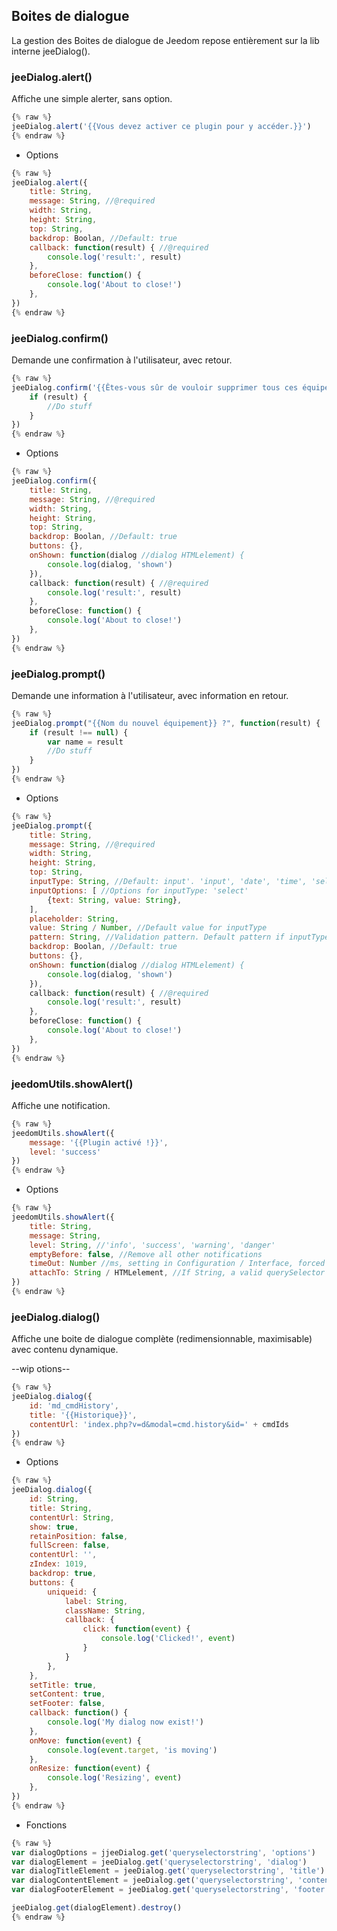 ## Boites de dialogue

La gestion des Boites de dialogue de Jeedom repose entièrement sur la lib interne jeeDialog().

### jeeDialog.alert()

Affiche une simple alerter, sans option.

````js
{% raw %}
jeeDialog.alert('{{Vous devez activer ce plugin pour y accéder.}}')
{% endraw %}
````
- Options

````js
{% raw %}
jeeDialog.alert({
    title: String,
    message: String, //@required
    width: String,
    height: String,
    top: String,
    backdrop: Boolan, //Default: true
    callback: function(result) { //@required
        console.log('result:', result)
    },
    beforeClose: function() {
        console.log('About to close!')
    },
})
{% endraw %}
````


### jeeDialog.confirm()

Demande une confirmation à l'utilisateur, avec retour.

````js
{% raw %}
jeeDialog.confirm('{{Êtes-vous sûr de vouloir supprimer tous ces équipements ?}}', function(result) {
    if (result) {
        //Do stuff
    }
})
{% endraw %}
````
- Options

````js
{% raw %}
jeeDialog.confirm({
    title: String,
    message: String, //@required
    width: String,
    height: String,
    top: String,
    backdrop: Boolan, //Default: true
    buttons: {},
    onShown: function(dialog //dialog HTMLelement) {
        console.log(dialog, 'shown')
    }),
    callback: function(result) { //@required
        console.log('result:', result)
    },
    beforeClose: function() {
        console.log('About to close!')
    },
})
{% endraw %}
````


### jeeDialog.prompt()

Demande une information à l'utilisateur, avec information en retour.

````js
{% raw %}
jeeDialog.prompt("{{Nom du nouvel équipement}} ?", function(result) {
    if (result !== null) {
        var name = result
        //Do stuff
    }
})
{% endraw %}
````
- Options

````js
{% raw %}
jeeDialog.prompt({
    title: String,
    message: String, //@required
    width: String,
    height: String,
    top: String,
    inputType: String, //Default: input'. 'input', 'date', 'time', 'select', 'textarea'
    inputOptions: [ //Options for inputType: 'select'
        {text: String, value: String},
    ],
    placeholder: String,
    value: String / Number, //Default value for inputType
    pattern: String, //Validation pattern. Default pattern if inputType 'time' : '[0-9]{4}-[0-9]{2}-[0-9]{2}'
    backdrop: Boolan, //Default: true
    buttons: {},
    onShown: function(dialog //dialog HTMLelement) {
        console.log(dialog, 'shown')
    }),
    callback: function(result) { //@required
        console.log('result:', result)
    },
    beforeClose: function() {
        console.log('About to close!')
    },
})
{% endraw %}
````

### jeedomUtils.showAlert()

Affiche une notification.  

````js
{% raw %}
jeedomUtils.showAlert({
    message: '{{Plugin activé !}}',
    level: 'success'
})
{% endraw %}
````

- Options

````js
{% raw %}
jeedomUtils.showAlert({
    title: String,
    message: String,
    level: String, //'info', 'success', 'warning', 'danger'
    emptyBefore: false, //Remove all other notifications
    timeOut: Number //ms, setting in Configuration / Interface, forced to 0 if level 'danger',
    attachTo: String / HTMLelement, //If String, a valid querySelector
})
{% endraw %}
````


### jeeDialog.dialog()

Affiche une boite de dialogue complète (redimensionnable, maximisable) avec contenu dynamique.

--wip otions--

````js
{% raw %}
jeeDialog.dialog({
    id: 'md_cmdHistory',
    title: '{{Historique}}',
    contentUrl: 'index.php?v=d&modal=cmd.history&id=' + cmdIds
})
{% endraw %}
````
- Options

````js
{% raw %}
jeeDialog.dialog({
    id: String,
    title: String,
    contentUrl: String,
    show: true,
    retainPosition: false,
    fullScreen: false,
    contentUrl: '',
    zIndex: 1019,
    backdrop: true,
    buttons: {
        uniqueid: {
            label: String,
            className: String,
            callback: {
                click: function(event) {
                    console.log('Clicked!', event)
                }
            }
        },
    },
    setTitle: true,
    setContent: true,
    setFooter: false,
    callback: function() {
        console.log('My dialog now exist!')
    },
    onMove: function(event) {
        console.log(event.target, 'is moving')
    },
    onResize: function(event) {
        console.log('Resizing', event)
    },
})
{% endraw %}
````

- Fonctions

````js
{% raw %}
var dialogOptions = jjeeDialog.get('queryselectorstring', 'options')
var dialogElement = jeeDialog.get('queryselectorstring', 'dialog')
var dialogTitleElement = jeeDialog.get('queryselectorstring', 'title')
var dialogContentElement = jeeDialog.get('queryselectorstring', 'content')
var dialogFooterElement = jeeDialog.get('queryselectorstring', 'footer')

jeeDialog.get(dialogElement).destroy()
{% endraw %}
````